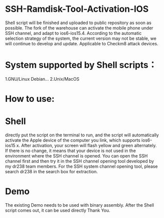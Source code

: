 # SSH-Ramdisk-Tool-Activation-IOS
Shell script will be finished and uploaded to public repository as soon as possible.
The fork of the warehouse can activate the mobile phone under SSH channel, and adapt to ios6-ios15.4. According to the automatic selection strategy of the system, the current version may not be stable, we will continue to develop and update.
Applicable to Checkm8 attack devices.
# System supported by Shell scripts：
1.GNU/Linux Debian...
2.Unix/MacOS
# How to use: 
# Shell

directly put the script on the terminal to run, and the script will automatically activate the Apple device of the computer you link, which supports ios6-ios15 x. After activation, your screen will flash yellow and green alternately. If there is no change, it means that your device is not used in the environment where the SSH channel is opened. You can open the SSH channel first and then try it in the SSH channel opening tool developed by my dr238 team members. For the SSH system channel opening tool, please search dr238 in the search box for extraction.

# Demo

The existing Demo needs to be used with binary assembly. After the Shell script comes out, it can be used directly
Thank You.


